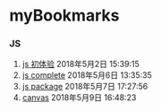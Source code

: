 # myBookmarks
### JS

1. [js 初体验](https://irwenjing.github.io/myBookmarks/js/key/index.html) 2018年5月2日 15:39:15
2. [js complete](https://irwenjing.github.io/myBookmarks/js/keyComplete/index.html) 2018年5月6日 13:35:35
3. [js package](https://irwenjing.github.io/myBookmarks/js/keyPackage/index.html) 2018年5月7日 17:27:56
4. [canvas](https://irwenjing.github.io/myBookmarks/js/canvas/mouse/canvas%E7%94%BB%E5%9C%88.html) 2018年5月9日 16:48:23
